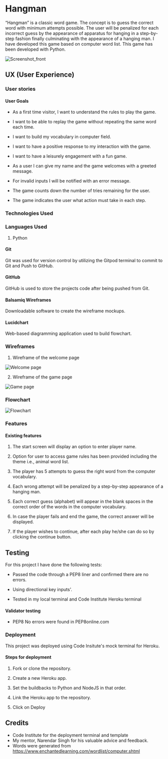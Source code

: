 # Hangman
“Hangman” is a classic word game. The concept is to guess the correct word with minimum attempts possible. The user will be penalized for each incorrect guess by the appearance of apparatus for hanging in a step-by-step fashion finally culminating with the appearance of a hanging man. I have developed this game based on computer word list. This game has been developed with Python. 


![Screenshot_front](https://user-images.githubusercontent.com/97182442/173900203-68d3fd57-ce2f-4c29-86aa-dfd839f3b552.png)


## UX (User Experience)

### User stories

#### User Goals

- As a first time visitor, I want to understand the rules to play the game.

- I want to be able to replay the game without repeating the same word each time.

- I want to build my vocabulary in computer field.

- I want to have a positive response to my interaction with the game.

- I want to have a leisurely engagement with a fun game.

- As a user I can give my name and the game welcomes with a greeted message.

- For invalid inputs I will be notified with an error message.

- The game counts down the number of tries remaining for the user.

- The game indicates the user what action must take in each step.


### Technologies Used

### Languages Used

1. Python

#### Git

Git was used for version control by utilizing the Gitpod terminal to commit to Git and Push to GitHub.

#### GitHub

GitHub is used to store the projects code after being pushed from Git.

#### Balsamiq Wireframes

Downloadable software to create the wireframe mockups.


#### Lucidchart

Web-based diagramming application used to build flowchart.


### Wireframes

1. Wireframe of the welcome page


![Welcome page](https://user-images.githubusercontent.com/97182442/173900280-4cc9dcf0-33fc-45be-b952-81d09f8614cd.png)


2. Wireframe of the game page


![Game page](https://user-images.githubusercontent.com/97182442/173900346-dfa2f941-f821-4216-89a2-7ac00c817ee1.png)


### Flowchart




![Flowchart](https://user-images.githubusercontent.com/97182442/173900409-b148170c-1c21-4bb7-9614-fabc782319e0.png)


### Features

#### Existing features

1. The start screen will display an option to enter player name.

2. Option for user to access game rules has been provided including the theme i.e., animal word list.

3. The player has 5 attempts to guess the right word from the computer vocabulary.

4. Each wrong attempt will be penalized by a step-by-step appearance of a hanging man. 

5. Each correct guess (alphabet) will appear in the blank spaces in the correct order of the words in the computer vocabulary. 

6. In case the player fails and end the game, the correct answer will be displayed.

7. If the player wishes to continue, after each play he/she can do so by clicking the continue button.


## Testing

For this project I have done the following tests:

- Passed the code through a PEP8 liner and confirmed there are no errors.

- Using directional key inputs'.

- Tested in my local terminal and Code Institute Heroku terminal


#### Validator testing

- PEP8 No errors were found in PEP8online.com

### Deployment

This project was deployed using Code Insitute's mock terminal for Heroku.

#### Steps for deployment

1. Fork or clone the repository.

2. Create a new Heroku app.

3. Set the buildbacks to Python and NodeJS in that order.

4. Link the Heroku app to the repository.

5. Click on Deploy


## Credits

- Code Institute for the deployment terminal and template
- My mentor, Narendar Singh for his valuable advice and feedback.
- Words were generated from https://www.enchantedlearning.com/wordlist/computer.shtml










